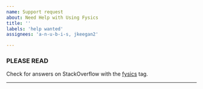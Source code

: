 ```yaml
---
name: Support request
about: Need Help with Using Fysics
title: ''
labels: 'help wanted'
assignees: 'a-n-u-b-i-s, jkeegan2'

---
```


### PLEASE READ

Check for answers on StackOverflow with the [fysics](http://stackoverflow.com/questions/tagged/fysics) tag.

---
